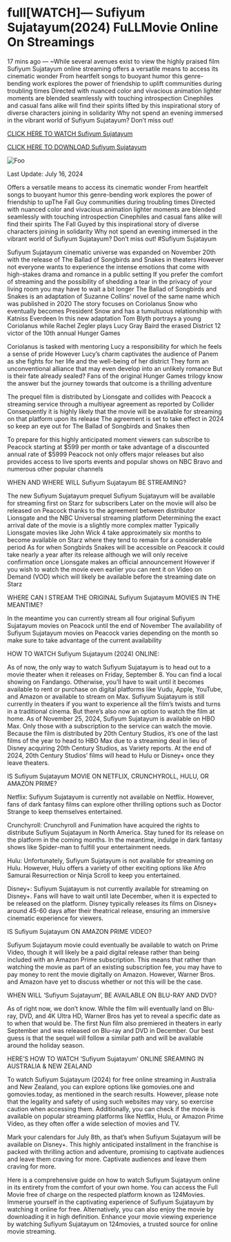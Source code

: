 # full[WATCH]— Sufiyum Sujatayum(2024) FuLLMovie Online On Streamings

17 mins ago — ~While several avenues exist to view the highly praised film Sufiyum Sujatayum online streaming offers a versatile means to access its cinematic wonder From heartfelt songs to buoyant humor this genre-bending work explores the power of friendship to uplift communities during troubling times Directed with nuanced color and vivacious animation lighter moments are blended seamlessly with touching introspection Cinephiles and casual fans alike will find their spirits lifted by this inspirational story of diverse characters joining in solidarity Why not spend an evening immersed in the vibrant world of Sufiyum Sujatayum? Don’t miss out!


[CLICK HERE TO WATCH Sufiyum Sujatayum](https://yeshq.biz/en/movie/718659)

[CLICK HERE TO DOWNLOAD Sufiyum Sujatayum](https://yeshq.biz/en/movie/718659)

<animated-image data-catalyst=""><a href="https://yeshq.biz/en/movie/718659" rel="nofollow" data-target="animated-image.originalLink"><img src="https://camo.githubusercontent.com/917e6ed5c302499242165dcc02bdbce85c075fd21b35918eb9c0b771855261b8/68747470733a2f2f7374617469632e7769787374617469632e636f6d2f6d656469612f6232343966395f61646163386637306662336634356238383639313639366337376465313866337e6d76322e676966" alt="Foo" data-canonical-src="https://static.wixstatic.com/media/b249f9_adac8f70fb3f45b88691696c77de18f3~mv2.gif" style="max-width: 100%; display: inline-block;" data-target="animated-image.originalImage"></a>

Last Update: July 16, 2024

Offers a versatile means to access its cinematic wonder From heartfelt songs to buoyant humor this genre-bending work explores the power of friendship to upThe Fall Guy communities during troubling times Directed with nuanced color and vivacious animation lighter moments are blended seamlessly with touching introspection Cinephiles and casual fans alike will find their spirits The Fall Guyed by this inspirational story of diverse characters joining in solidarity Why not spend an evening immersed in the vibrant world of Sufiyum Sujatayum? Don’t miss out! #Sufiyum Sujatayum


Sufiyum Sujatayum cinematic universe was expanded on November 20th with the release of The Ballad of Songbirds and Snakes in theaters However not everyone wants to experience the intense emotions that come with high-stakes drama and romance in a public setting If you prefer the comfort of streaming and the possibility of shedding a tear in the privacy of your living room you may have to wait a bit longer The Ballad of Songbirds and Snakes is an adaptation of Suzanne Collins’ novel of the same name which was published in 2020 The story focuses on Coriolanus Snow who eventually becomes President Snow and has a tumultuous relationship with Katniss Everdeen In this new adaptation Tom Blyth portrays a young Coriolanus while Rachel Zegler plays Lucy Gray Baird the erased District 12 victor of the 10th annual Hunger Games

Coriolanus is tasked with mentoring Lucy a responsibility for which he feels a sense of pride However Lucy’s charm captivates the audience of Panem as she fights for her life and the well-being of her district They form an unconventional alliance that may even develop into an unlikely romance But is their fate already sealed? Fans of the original Hunger Games trilogy know the answer but the journey towards that outcome is a thrilling adventure

The prequel film is distributed by Lionsgate and collides with Peacock a streaming service through a multiyear agreement as reported by Collider Consequently it is highly likely that the movie will be available for streaming on that platform upon its release The agreement is set to take effect in 2024 so keep an eye out for The Ballad of Songbirds and Snakes then

To prepare for this highly anticipated moment viewers can subscribe to Peacock starting at $599 per month or take advantage of a discounted annual rate of $5999 Peacock not only offers major releases but also provides access to live sports events and popular shows on NBC Bravo and numerous other popular channels

WHEN AND WHERE WILL Sufiyum Sujatayum BE STREAMING?

The new Sufiyum Sujatayum prequel Sufiyum Sujatayum will be available for streaming first on Starz for subscribers Later on the movie will also be released on Peacock thanks to the agreement between distributor Lionsgate and the NBC Universal streaming platform Determining the exact arrival date of the movie is a slightly more complex matter Typically Lionsgate movies like John Wick 4 take approximately six months to become available on Starz where they tend to remain for a considerable period As for when Songbirds Snakes will be accessible on Peacock it could take nearly a year after its release although we will only receive confirmation once Lionsgate makes an official announcement However if you wish to watch the movie even earlier you can rent it on Video on Demand (VOD) which will likely be available before the streaming date on Starz

WHERE CAN I STREAM THE ORIGINAL Sufiyum Sujatayum MOVIES IN THE MEANTIME?

In the meantime you can currently stream all four original Sufiyum Sujatayum movies on Peacock until the end of November The availability of Sufiyum Sujatayum movies on Peacock varies depending on the month so make sure to take advantage of the current availability

HOW TO WATCH Sufiyum Sujatayum (2024) ONLINE:

As of now, the only way to watch Sufiyum Sujatayum is to head out to a movie theater when it releases on Friday, September 8. You can find a local showing on Fandango. Otherwise, you’ll have to wait until it becomes available to rent or purchase on digital platforms like Vudu, Apple, YouTube, and Amazon or available to stream on Max. Sufiyum Sujatayum is still currently in theaters if you want to experience all the film’s twists and turns in a traditional cinema. But there’s also now an option to watch the film at home. As of November 25, 2024, Sufiyum Sujatayum is available on HBO Max. Only those with a subscription to the service can watch the movie. Because the film is distributed by 20th Century Studios, it’s one of the last films of the year to head to HBO Max due to a streaming deal in lieu of Disney acquiring 20th Century Studios, as Variety reports. At the end of 2024, 20th Century Studios’ films will head to Hulu or Disney+ once they leave theaters.

IS Sufiyum Sujatayum MOVIE ON NETFLIX, CRUNCHYROLL, HULU, OR AMAZON PRIME?

Netflix: Sufiyum Sujatayum is currently not available on Netflix. However, fans of dark fantasy films can explore other thrilling options such as Doctor Strange to keep themselves entertained.

Crunchyroll: Crunchyroll and Funimation have acquired the rights to distribute Sufiyum Sujatayum in North America. Stay tuned for its release on the platform in the coming months. In the meantime, indulge in dark fantasy shows like Spider-man to fulfill your entertainment needs.

Hulu: Unfortunately, Sufiyum Sujatayum is not available for streaming on Hulu. However, Hulu offers a variety of other exciting options like Afro Samurai Resurrection or Ninja Scroll to keep you entertained.

Disney+: Sufiyum Sujatayum is not currently available for streaming on Disney+. Fans will have to wait until late December, when it is expected to be released on the platform. Disney typically releases its films on Disney+ around 45-60 days after their theatrical release, ensuring an immersive cinematic experience for viewers.

IS Sufiyum Sujatayum ON AMAZON PRIME VIDEO?

Sufiyum Sujatayum movie could eventually be available to watch on Prime Video, though it will likely be a paid digital release rather than being included with an Amazon Prime subscription. This means that rather than watching the movie as part of an existing subscription fee, you may have to pay money to rent the movie digitally on Amazon. However, Warner Bros. and Amazon have yet to discuss whether or not this will be the case.

WHEN WILL ‘Sufiyum Sujatayum’, BE AVAILABLE ON BLU-RAY AND DVD?

As of right now, we don’t know. While the film will eventually land on Blu-ray, DVD, and 4K Ultra HD, Warner Bros has yet to reveal a specific date as to when that would be. The first Nun film also premiered in theaters in early September and was released on Blu-ray and DVD in December. Our best guess is that the sequel will follow a similar path and will be available around the holiday season.

HERE’S HOW TO WATCH ‘Sufiyum Sujatayum’ ONLINE SREAMING IN AUSTRALIA & NEW ZEALAND

To watch Sufiyum Sujatayum (2024) for free online streaming in Australia and New Zealand, you can explore options like gomovies.one and gomovies.today, as mentioned in the search results. However, please note that the legality and safety of using such websites may vary, so exercise caution when accessing them. Additionally, you can check if the movie is available on popular streaming platforms like Netflix, Hulu, or Amazon Prime Video, as they often offer a wide selection of movies and TV.

Mark your calendars for July 8th, as that’s when Sufiyum Sujatayum will be available on Disney+. This highly anticipated installment in the franchise is packed with thrilling action and adventure, promising to captivate audiences and leave them craving for more. Captivate audiences and leave them craving for more.

Here is a comprehensive guide on how to watch Sufiyum Sujatayum online in its entirety from the comfort of your own home. You can access the Full Movie free of charge on the respected platform known as 124Movies. Immerse yourself in the captivating experience of Sufiyum Sujatayum by watching it online for free. Alternatively, you can also enjoy the movie by downloading it in high definition. Enhance your movie viewing experience by watching Sufiyum Sujatayum on 124movies, a trusted source for online movie streaming.
